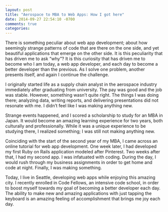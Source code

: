 ```yaml
---
layout: post
title: "Aerospace to MBA to Web Apps: How I got here"
date: 2014-09-27 22:54:10 -0700
comments: true
categories:
---
```


There is something peculiar about web app development; about how seemingly strange patterns of code that are there on the one side, and yet beautiful applications that emerge on the other side. It is this peculiarity that has driven me to ask “why”? It is this curiosity that has driven me to become who I am today, a web app developer, and each day to become a better developer than the previous. As I solve one problem, another presents itself, and again I continue the challenge.

I originally started life as a supply chain analyst in the aerospace industry immediately after graduating from university. The pay was good and the job was stable. However, something wasn’t quite right. The things I was doing there; analyzing data, writing reports, and delivering presentations did not resonate with me. I didn’t feel like I was making anything new.

Strange events happened, and I scored a scholarship to study for an MBA in Japan. It would become an amazing learning experience for two years, both culturally and professionally. While it was a unique experience to be studying there, I realized something; I was still not making anything new.

Coinciding with the start of the second year of my MBA, I came across an online tutorial for web app development. One week later, I had developed my first Ruby on Rails application modeled after Pinterest. Two weeks after that, I had my second app. I was infatuated with coding. During the day, I would rush through my business assignments in order to get home and code at night. Finally, I was making something.

Today, I live in Seattle, developing web apps while enjoying this amazing city. I recently enrolled in Code Fellows, an intensive code school, in order to boost myself towards my goal of becoming a better developer each day. The ability to make new and amazing applications with just tapping the keyboard is an amazing feeling of accomplishment that brings me joy each day.
